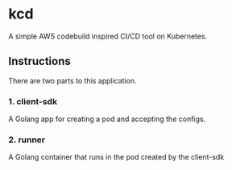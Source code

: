 # kcd
A simple AWS codebuild inspired CI/CD tool on Kubernetes.


## Instructions
There are two parts to this application. 

### 1. client-sdk
A Golang app for creating a pod and accepting the configs.

### 2. runner
A Golang container that runs in the pod created by the client-sdk
